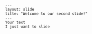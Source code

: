 
    ---
    layout: slide
    title: "Welcome to our second slide!"
    ---
    Your text
    I just want to slide

